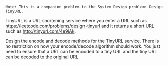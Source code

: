 ```
Note: This is a companion problem to the System Design problem: Design TinyURL.
```
TinyURL is a URL shortening service where you enter a URL such as https://leetcode.com/problems/design-tinyurl and it returns a short URL such as http://tinyurl.com/4e9iAk.

Design the encode and decode methods for the TinyURL service. There is no restriction on how your encode/decode algorithm should work. You just need to ensure that a URL can be encoded to a tiny URL and the tiny URL can be decoded to the original URL.
